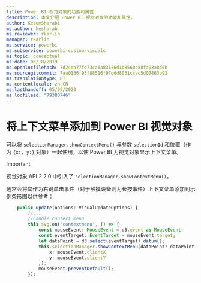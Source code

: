 ```yaml
---
title: Power BI 视觉对象的功能和属性
description: 本文介绍 Power BI 视觉对象的功能和属性。
author: KesemSharabi
ms.author: kesharab
ms.reviewer: rkarlin
manager: rkarlin
ms.service: powerbi
ms.subservice: powerbi-custom-visuals
ms.topic: conceptual
ms.date: 06/18/2019
ms.openlocfilehash: 7d24ea77fd73ca6a83176d1b8560c88fa98a8d6b
ms.sourcegitcommit: 7aa0136f93f88516f97ddd8031ccac5d07863b92
ms.translationtype: HT
ms.contentlocale: zh-CN
ms.lasthandoff: 05/05/2020
ms.locfileid: "79380746"
---
```

# <a name="add-context-menu-to-power-bi-visual"></a>将上下文菜单添加到 Power BI 视觉对象

可以将 `selectionManager.showContextMenu()` 与参数 `selectionId` 和位置（作为 `{x:, y:}` 对象）一起使用，以使 Power BI 为视觉对象显示上下文菜单。

> [!IMPORTANT]
> 视觉对象 API 2.2.0 中引入了 `selectionManager.showContextMenu()`。

通常会将其作为右键单击事件（对于触摸设备则为长按事件）上下文菜单添加到示例条形图以供参考：

```typescript
    public update(options: VisualUpdateOptions) {
        //...
        //handle context menu
        this.svg.on('contextmenu', () => {
            const mouseEvent: MouseEvent = d3.event as MouseEvent;
            const eventTarget: EventTarget = mouseEvent.target;
            let dataPoint = d3.select(eventTarget).datum();
            this.selectionManager.showContextMenu(dataPoint? dataPoint.selectionId : {}, {
                x: mouseEvent.clientX,
                y: mouseEvent.clientY
            });
            mouseEvent.preventDefault();
        });
```

